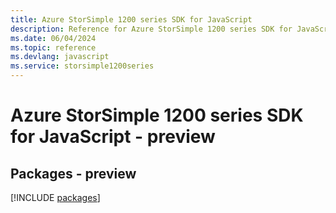```yaml
---
title: Azure StorSimple 1200 series SDK for JavaScript
description: Reference for Azure StorSimple 1200 series SDK for JavaScript
ms.date: 06/04/2024
ms.topic: reference
ms.devlang: javascript
ms.service: storsimple1200series
---
```

# Azure StorSimple 1200 series SDK for JavaScript - preview
## Packages - preview
[!INCLUDE [packages](storsimple-1200-series-index.md)]